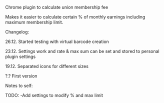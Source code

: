 Chrome plugin to calculate union membership fee

Makes it easier to calculate certain % of monthly earnings including maximum membership limit.

Changelog:

26.12.	Started testing with virtual barcode creation

23.12. 	Settings work and rate & max sum can be set and stored to personal plugin settings

19.12.	Separated icons for different sizes

?.? 	First version

Notes to self:

TODO:
-Add settings to modify % and max limit